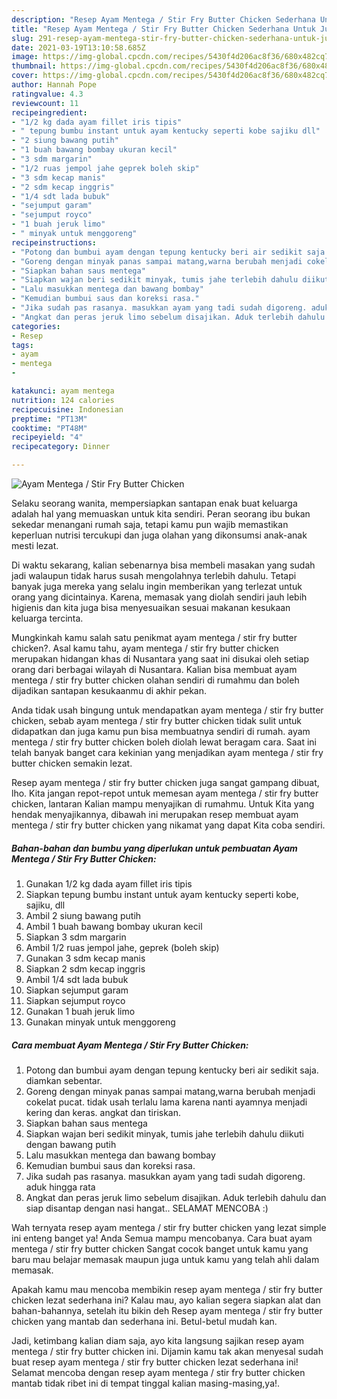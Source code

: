 ```yaml
---
description: "Resep Ayam Mentega / Stir Fry Butter Chicken Sederhana Untuk Jualan"
title: "Resep Ayam Mentega / Stir Fry Butter Chicken Sederhana Untuk Jualan"
slug: 291-resep-ayam-mentega-stir-fry-butter-chicken-sederhana-untuk-jualan
date: 2021-03-19T13:10:58.685Z
image: https://img-global.cpcdn.com/recipes/5430f4d206ac8f36/680x482cq70/ayam-mentega-stir-fry-butter-chicken-foto-resep-utama.jpg
thumbnail: https://img-global.cpcdn.com/recipes/5430f4d206ac8f36/680x482cq70/ayam-mentega-stir-fry-butter-chicken-foto-resep-utama.jpg
cover: https://img-global.cpcdn.com/recipes/5430f4d206ac8f36/680x482cq70/ayam-mentega-stir-fry-butter-chicken-foto-resep-utama.jpg
author: Hannah Pope
ratingvalue: 4.3
reviewcount: 11
recipeingredient:
- "1/2 kg dada ayam fillet iris tipis"
- " tepung bumbu instant untuk ayam kentucky seperti kobe sajiku dll"
- "2 siung bawang putih"
- "1 buah bawang bombay ukuran kecil"
- "3 sdm margarin"
- "1/2 ruas jempol jahe geprek boleh skip"
- "3 sdm kecap manis"
- "2 sdm kecap inggris"
- "1/4 sdt lada bubuk"
- "sejumput garam"
- "sejumput royco"
- "1 buah jeruk limo"
- " minyak untuk menggoreng"
recipeinstructions:
- "Potong dan bumbui ayam dengan tepung kentucky beri air sedikit saja. diamkan sebentar."
- "Goreng dengan minyak panas sampai matang,warna berubah menjadi cokelat pucat. tidak usah terlalu lama karena nanti ayamnya menjadi kering dan keras. angkat dan tiriskan."
- "Siapkan bahan saus mentega"
- "Siapkan wajan beri sedikit minyak, tumis jahe terlebih dahulu diikuti dengan bawang putih"
- "Lalu masukkan mentega dan bawang bombay"
- "Kemudian bumbui saus dan koreksi rasa."
- "Jika sudah pas rasanya. masukkan ayam yang tadi sudah digoreng. aduk hingga rata"
- "Angkat dan peras jeruk limo sebelum disajikan. Aduk terlebih dahulu dan siap disantap dengan nasi hangat.. SELAMAT MENCOBA :)"
categories:
- Resep
tags:
- ayam
- mentega
- 

katakunci: ayam mentega  
nutrition: 124 calories
recipecuisine: Indonesian
preptime: "PT13M"
cooktime: "PT48M"
recipeyield: "4"
recipecategory: Dinner

---
```



![Ayam Mentega / Stir Fry Butter Chicken](https://img-global.cpcdn.com/recipes/5430f4d206ac8f36/680x482cq70/ayam-mentega-stir-fry-butter-chicken-foto-resep-utama.jpg)

Selaku seorang wanita, mempersiapkan santapan enak buat keluarga adalah hal yang memuaskan untuk kita sendiri. Peran seorang ibu bukan sekedar menangani rumah saja, tetapi kamu pun wajib memastikan keperluan nutrisi tercukupi dan juga olahan yang dikonsumsi anak-anak mesti lezat.

Di waktu  sekarang, kalian sebenarnya bisa membeli masakan yang sudah jadi walaupun tidak harus susah mengolahnya terlebih dahulu. Tetapi banyak juga mereka yang selalu ingin memberikan yang terlezat untuk orang yang dicintainya. Karena, memasak yang diolah sendiri jauh lebih higienis dan kita juga bisa menyesuaikan sesuai makanan kesukaan keluarga tercinta. 



Mungkinkah kamu salah satu penikmat ayam mentega / stir fry butter chicken?. Asal kamu tahu, ayam mentega / stir fry butter chicken merupakan hidangan khas di Nusantara yang saat ini disukai oleh setiap orang dari berbagai wilayah di Nusantara. Kalian bisa membuat ayam mentega / stir fry butter chicken olahan sendiri di rumahmu dan boleh dijadikan santapan kesukaanmu di akhir pekan.

Anda tidak usah bingung untuk mendapatkan ayam mentega / stir fry butter chicken, sebab ayam mentega / stir fry butter chicken tidak sulit untuk didapatkan dan juga kamu pun bisa membuatnya sendiri di rumah. ayam mentega / stir fry butter chicken boleh diolah lewat beragam cara. Saat ini telah banyak banget cara kekinian yang menjadikan ayam mentega / stir fry butter chicken semakin lezat.

Resep ayam mentega / stir fry butter chicken juga sangat gampang dibuat, lho. Kita jangan repot-repot untuk memesan ayam mentega / stir fry butter chicken, lantaran Kalian mampu menyajikan di rumahmu. Untuk Kita yang hendak menyajikannya, dibawah ini merupakan resep membuat ayam mentega / stir fry butter chicken yang nikamat yang dapat Kita coba sendiri.

<!--inarticleads1-->

##### Bahan-bahan dan bumbu yang diperlukan untuk pembuatan Ayam Mentega / Stir Fry Butter Chicken:

1. Gunakan 1/2 kg dada ayam fillet iris tipis
1. Siapkan  tepung bumbu instant untuk ayam kentucky seperti kobe, sajiku, dll
1. Ambil 2 siung bawang putih
1. Ambil 1 buah bawang bombay ukuran kecil
1. Siapkan 3 sdm margarin
1. Ambil 1/2 ruas jempol jahe, geprek (boleh skip)
1. Gunakan 3 sdm kecap manis
1. Siapkan 2 sdm kecap inggris
1. Ambil 1/4 sdt lada bubuk
1. Siapkan sejumput garam
1. Siapkan sejumput royco
1. Gunakan 1 buah jeruk limo
1. Gunakan  minyak untuk menggoreng




<!--inarticleads2-->

##### Cara membuat Ayam Mentega / Stir Fry Butter Chicken:

1. Potong dan bumbui ayam dengan tepung kentucky beri air sedikit saja. diamkan sebentar.
1. Goreng dengan minyak panas sampai matang,warna berubah menjadi cokelat pucat. tidak usah terlalu lama karena nanti ayamnya menjadi kering dan keras. angkat dan tiriskan.
1. Siapkan bahan saus mentega
1. Siapkan wajan beri sedikit minyak, tumis jahe terlebih dahulu diikuti dengan bawang putih
1. Lalu masukkan mentega dan bawang bombay
1. Kemudian bumbui saus dan koreksi rasa.
1. Jika sudah pas rasanya. masukkan ayam yang tadi sudah digoreng. aduk hingga rata
1. Angkat dan peras jeruk limo sebelum disajikan. Aduk terlebih dahulu dan siap disantap dengan nasi hangat.. SELAMAT MENCOBA :)




Wah ternyata resep ayam mentega / stir fry butter chicken yang lezat simple ini enteng banget ya! Anda Semua mampu mencobanya. Cara buat ayam mentega / stir fry butter chicken Sangat cocok banget untuk kamu yang baru mau belajar memasak maupun juga untuk kamu yang telah ahli dalam memasak.

Apakah kamu mau mencoba membikin resep ayam mentega / stir fry butter chicken lezat sederhana ini? Kalau mau, ayo kalian segera siapkan alat dan bahan-bahannya, setelah itu bikin deh Resep ayam mentega / stir fry butter chicken yang mantab dan sederhana ini. Betul-betul mudah kan. 

Jadi, ketimbang kalian diam saja, ayo kita langsung sajikan resep ayam mentega / stir fry butter chicken ini. Dijamin kamu tak akan menyesal sudah buat resep ayam mentega / stir fry butter chicken lezat sederhana ini! Selamat mencoba dengan resep ayam mentega / stir fry butter chicken mantab tidak ribet ini di tempat tinggal kalian masing-masing,ya!.

